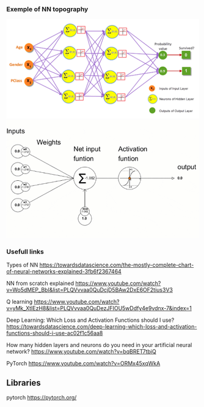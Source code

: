


### Exemple of NN topography

![example of NN](nn.png)
![example of NN](nn.gif)

### Usefull links

Types of NN https://towardsdatascience.com/the-mostly-complete-chart-of-neural-networks-explained-3fb6f2367464

NN from scratch explained https://www.youtube.com/watch?v=Wo5dMEP_BbI&list=PLQVvvaa0QuDcjD5BAw2DxE6OF2tius3V3

Q learning https://www.youtube.com/watch?v=yMk_XtIEzH8&list=PLQVvvaa0QuDezJFIOU5wDdfy4e9vdnx-7&index=1

Deep Learning: Which Loss and Activation Functions should I use? https://towardsdatascience.com/deep-learning-which-loss-and-activation-functions-should-i-use-ac02f1c56aa8

How many hidden layers and neurons do you need in your artificial neural network? https://www.youtube.com/watch?v=bqBRET7tbiQ

PyTorch https://www.youtube.com/watch?v=ORMx45xqWkA

## Libraries
pytorch https://pytorch.org/
